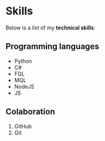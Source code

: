 # Skills

Below is a _list_ of my **technical skills**:

## Programming languages
- Python
- C#
- FQL
- MQL
- NodeJS
- JS

## Colaboration
1. GitHub
2. Git
